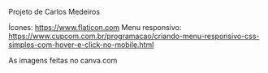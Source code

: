 Projeto de Carlos Medeiros

Ícones: https://www.flaticon.com
Menu responsivo: https://www.cupcom.com.br/programacao/criando-menu-responsivo-css-simples-com-hover-e-click-no-mobile.html

As imagens feitas no canva.com